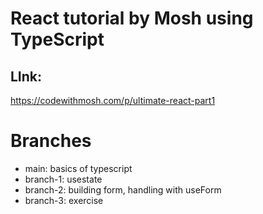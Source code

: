 # React tutorial by Mosh using TypeScript

## LInk:
https://codewithmosh.com/p/ultimate-react-part1

# Branches
* main: basics of typescript
* branch-1: usestate
* branch-2: building form, handling with useForm
* branch-3: exercise
